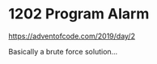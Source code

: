 1202 Program Alarm
==================

https://adventofcode.com/2019/day/2

Basically a brute force solution...
